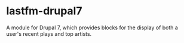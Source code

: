lastfm-drupal7
==============

A module for Drupal 7, which provides blocks for the display of both a user's recent plays and top artists.